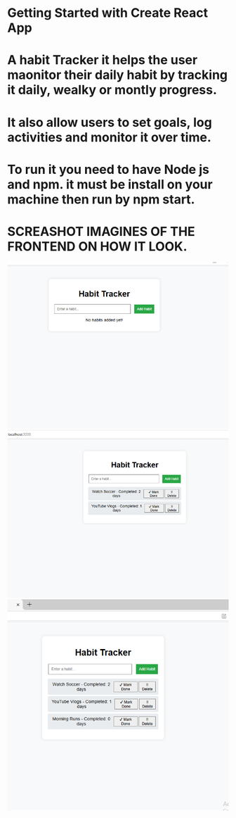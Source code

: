 
# Getting Started with Create React App
# A habit Tracker it helps the user maonitor their daily habit by tracking it daily, wealky or montly progress.
# It also allow users to set goals, log activities and monitor it over time.
# To run it you need to have Node js and npm. it must be install on your machine then run by npm start.


# SCREASHOT IMAGINES OF THE FRONTEND ON HOW IT LOOK.

![alt text](<Tracker 1.png>)
![alt text](<Tracker 2.png>)
![alt text](<Tracker 3.png>)